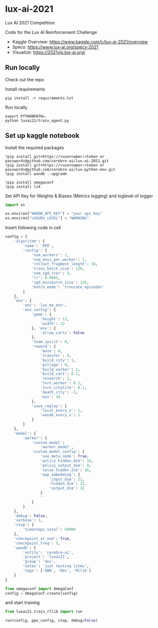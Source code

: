 # lux-ai-2021

Lux AI 2021 Competition

Code for the Lux AI Reinforcement Challenge

- Kaggle Overview: https://www.kaggle.com/c/lux-ai-2021/overview
- Specs: https://www.lux-ai.org/specs-2021
- Visualize: https://2021vis.lux-ai.org/

## Run locally

Check out the repo

Install requirements
```shell
pip install -r requirements.txt
```

Run locally
```shell
export PYTHONPATH=.
python luxai21/train_agent.py
```

## Set up kaggle notebook

Install the required packages

```shell
!pip install git+https://<username>:<token or password>@github.com/cerebro-ai/lux-ai-2021.git
!pip install git+https://<username>:<token or password>@github.com/cerebro-ai/lux-python-env.git
!pip install wandb --upgrade

!pip install omegaconf
!pip install lz4
``` 

Set API Key for Weights & Biases (Metrics logging)
and loglevel of logger

```python
import os

os.environ["WANDB_API_KEY"] = "your api key"
os.environ["LOGURU_LEVEL"] = "WARNING"
```

Insert following code in cell

```python
config = {
    'algorithm': {
        'name': 'PPO', 
        'config': {
            'num_workers': 1, 
            'num_envs_per_worker': 1, 
            'rollout_fragment_length': 16, 
            'train_batch_size': 128, 
            'num_sgd_iter': 3, 
            'lr': 0.0002, 
            'sgd_minibatch_size': 128, 
            'batch_mode': 'truncate_episodes'
        }
    }, 
    'env': {
        'env': 'lux_ma_env', 
        'env_config': {
            'game': {
                'height': 12, 
                'width': 12
            }, 'env': {
                'allow_carts': False
            }, 
            'team_spirit': 0, 
            'reward': {
                'move': 0, 
                'transfer': 0, 
                'build_city': 1, 
                'pillage': 0, 
                'build_worker': 1, 
                'build_cart': 0.1, 
                'research': 1, 
                'turn_worker': 0.1, 
                'turn_citytile': 0.1, 
                'death_city': -1, 
                'win': 10
            }, 
            'save_replay': {
                'local_every_x': 1, 
                'wandb_every_x': 1
            }
        }
    }, 
    'model': {
        'worker': {
            'custom_model': 
                'worker_model', 
            'custom_model_config': {
                'use_meta_node': True, 
                'policy_hidden_dim': 16, 
                'policy_output_dim': 9, 
                'value_hidden_dim': 16, 
                'map_embedding': {
                    'input_dim': 21, 
                    'hidden_dim': 32, 
                    'output_dim': 32
                }
                ''
            }
        }
    }, 
    'debug': False, 
    'verbose': 1, 
    'stop': {
        'timesteps_total': 50000
    }, 
    'checkpoint_at_end': True, 
    'checkpoint_freq': 5, 
    'wandb': {
        'entity': 'cerebro-ai', 
        'project': 'luxai21', 
        'group': 'dev', 
        'notes': 'just testing lstms', 
        'tags': ['GNN', 'Dev', 'Rllib']
    }
}

from omegaconf import OmegaConf
config = OmegaConf.create(config)


```

and start training

```python
from luxai21.train_rllib import run

run(config, ppo_config, stop, debug=False)
```